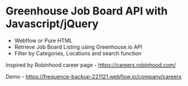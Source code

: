 # Greenhouse Job Board API with Javascript/jQuery
- Webflow or Pure HTML
- Retrieve Job Board Listing using Greenhouse.io API
- Filter by Categories, Locations and search function

Inspired by Robinhood career page - https://careers.robinhood.com/

Demo - https://frequence-backup-221121.webflow.io/company/careers
